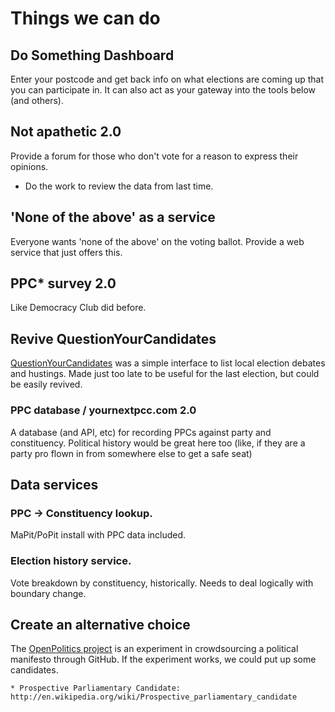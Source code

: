 # Things we can do

## Do Something Dashboard

Enter your postcode and get back info on what elections are coming up that you can participate in. It can also act as your gateway into the tools below (and others).

## Not apathetic 2.0

Provide a forum for those who don't vote for a reason to express their opinions.

* Do the work to review the data from last time.

## 'None of the above' as a service

Everyone wants 'none of the above' on the voting ballot.  Provide a web service that just offers this.

## PPC* survey 2.0

Like Democracy Club did before.  

## Revive QuestionYourCandidates

[QuestionYourCandidates](https://github.com/Floppy/questionyourcandidates) was a simple interface to list local election debates and hustings. Made just too late to be useful for the last election, but could be easily revived.

### PPC database / yournextpcc.com 2.0

A database (and API, etc) for recording PPCs against party and constituency.  Political history would be great here too (like, if they are a party pro flown in from somewhere else to get a safe seat)


## Data services

### PPC -> Constituency lookup.

MaPit/PoPit install with PPC data included.

### Election history service. 

Vote breakdown by constituency, historically.  Needs to deal logically with boundary change.


## Create an alternative choice

The [OpenPolitics project](http://openpolitics.github.io/manifesto) is an experiment in crowdsourcing a political manifesto through GitHub. If the experiment works, we could put up some candidates.

    * Prospective Parliamentary Candidate: http://en.wikipedia.org/wiki/Prospective_parliamentary_candidate
